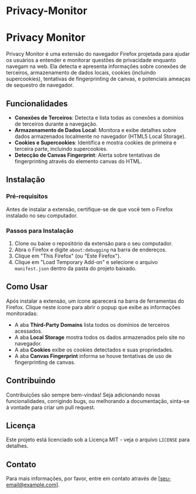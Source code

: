 # Privacy-Monitor

# Privacy Monitor

Privacy Monitor é uma extensão do navegador Firefox projetada para ajudar os usuários a entender e monitorar questões de privacidade enquanto navegam na web. Ela detecta e apresenta informações sobre conexões de terceiros, armazenamento de dados locais, cookies (incluindo supercookies), tentativas de fingerprinting de canvas, e potenciais ameaças de sequestro de navegador.

## Funcionalidades

- **Conexões de Terceiros**: Detecta e lista todas as conexões a domínios de terceiros durante a navegação.
- **Armazenamento de Dados Local**: Monitora e exibe detalhes sobre dados armazenados localmente no navegador (HTML5 Local Storage).
- **Cookies e Supercookies**: Identifica e mostra cookies de primeira e terceira parte, incluindo supercookies.
- **Detecção de Canvas Fingerprint**: Alerta sobre tentativas de fingerprinting através do elemento canvas do HTML.

## Instalação

### Pré-requisitos

Antes de instalar a extensão, certifique-se de que você tem o Firefox instalado no seu computador.

### Passos para Instalação

1. Clone ou baixe o repositório da extensão para o seu computador.
2. Abra o Firefox e digite `about:debugging` na barra de endereços.
3. Clique em "This Firefox" (ou "Este Firefox").
4. Clique em "Load Temporary Add-on" e selecione o arquivo `manifest.json` dentro da pasta do projeto baixado.

## Como Usar

Após instalar a extensão, um ícone aparecerá na barra de ferramentas do Firefox. Clique neste ícone para abrir o popup que exibe as informações monitoradas:

- A aba **Third-Party Domains** lista todos os domínios de terceiros acessados.
- A aba **Local Storage** mostra todos os dados armazenados pelo site no navegador.
- A aba **Cookies** exibe os cookies detectados e suas propriedades.
- A aba **Canvas Fingerprint** informa se houve tentativas de uso de fingerprinting de canvas.

## Contribuindo

Contribuições são sempre bem-vindas! Seja adicionando novas funcionalidades, corrigindo bugs, ou melhorando a documentação, sinta-se à vontade para criar um pull request.

## Licença

Este projeto está licenciado sob a Licença MIT - veja o arquivo `LICENSE` para detalhes.

## Contato

Para mais informações, por favor, entre em contato através de [seu-email@example.com].
